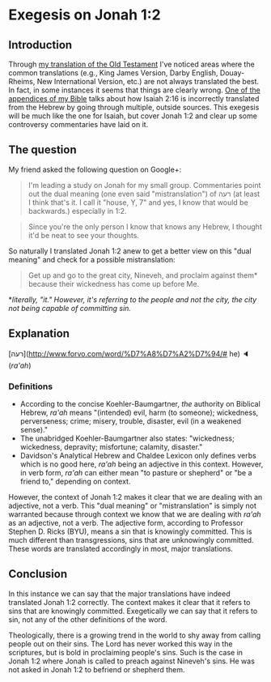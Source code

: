 # Exegesis on Jonah 1:2
## Introduction
Through [my translation of the Old Testament](https://github.com/cgoettel/bible/blob/master/bible.pdf?raw=true) I've noticed areas where the common translations (e.g., King James Version, Darby English, Douay-Rheims, New International Version, etc.) are not always translated the best. In fact, in some instances it seems that things are clearly wrong. [One of the appendices of my Bible](https://github.com/cgoettel/bible/blob/master/Appendix/isaiah.tex) talks about how Isaiah 2:16 is incorrectly translated from the Hebrew by going through multiple, outside sources. This exegesis will be much like the one for Isaiah, but cover Jonah 1:2 and clear up some controversy commentaries have laid on it.

## The question
My friend asked the following question on Google+:
> I'm leading a study on Jonah for my small group. Commentaries point out the dual meaning (one even said "mistranslation") of רעה (at least I think that's it. I call it "house, Y, 7" and yes, I know that would be backwards.) especially in 1:2.

> Since you're the only person I know that knows any Hebrew, I thought it'd be neat to see your thoughts.

So naturally I translated Jonah 1:2 anew to get a better view on this "dual meaning" and check for a possible mistranslation:
> Get up and go to the great city, Nineveh, and proclaim against them* because their wickedness has come up before Me.

*_literally, "it." However, it's referring to the people and not the city, the city not being capable of committing sin._

## Explanation
[רעה](http://www.forvo.com/word/%D7%A8%D7%A2%D7%94/# he) :speaker: (_ra'ah_)

### Definitions
- According to the concise Koehler-Baumgartner, _the_ authority on Biblical Hebrew, _ra'ah_ means "(intended) evil, harm (to someone); wickedness, perverseness; crime; misery, trouble, disaster, evil (in a weakened sense)."
- The unabridged Koehler-Baumgartner also states: "wickedness; wickedness, depravity; misfortune; calamity, disaster."
- Davidson's Analytical Hebrew and Chaldee Lexicon only defines verbs which is no good here, _ra'ah_ being an adjective in this context. However, in verb form, _ra'ah_ can either mean "to pasture or shepherd" or "be a friend to," depending on context.

However, the context of Jonah 1:2 makes it clear that we are dealing with an adjective, not a verb. This "dual meaning" or "mistranslation" is simply not warranted because through context we know that we are dealing with _ra'ah_ as an adjective, not a verb. The adjective form, according to Professor Stephen D. Ricks (BYU), means a sin that is knowingly committed. This is much different than transgressions, sins that are unknowingly committed. These words are translated accordingly in most, major translations.

## Conclusion
In this instance we can say that the major translations have indeed translated Jonah 1:2 correctly. The context makes it clear that it refers to sins that are knowingly committed. Exegetically we can say that it refers to sin, not any of the other definitions of the word.

Theologically, there is a growing trend in the world to shy away from calling people out on their sins. The Lord has never worked this way in the scriptures, but is bold in proclaiming people's sins. Such is the case in Jonah 1:2 where Jonah is called to preach against Nineveh's sins. He was not asked in Jonah 1:2 to befriend or shepherd them.
